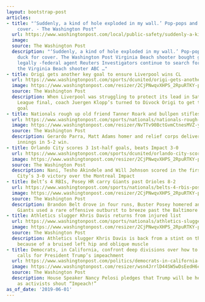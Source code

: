 ```yaml
---
layout: bootstrap-post
articles:
- title: "‘Suddenly, a kind of hole exploded in my wall.’ Pop-pops and then duck for
    cover. - The Washington Post"
  url: https://www.washingtonpost.com/local/public-safety/suddenly-a-kind-of-hole-exploded-in-my-wall-pop-pops-and-then-duck-for-cover/2019/06/01/b5040616-8474-11e9-bce7-40b4105f7ca0_story.html
  image: 
  source: The Washington Post
  description: "‘Suddenly, a kind of hole exploded in my wall.’ Pop-pops and then
    duck for cover. The Washington Post Virginia Beach shooter bought guns he used
    legally -federal agent Reuters Investigators continue to search for what motivated
    the Virginia Beach shooter ABC …"
- title: Origi gets another key goal to ensure Liverpool wins CL
  url: https://www.washingtonpost.com/sports/dcunited/origi-gets-another-key-goal-to-ensure-liverpool-wins-cl/2019/06/01/bef6dcf4-84c7-11e9-b585-e36b16a531aa_story.html
  image: https://www.washingtonpost.com/resizer/2CjPNwqvXHPS_2RpuRTKY-p3eVo=/1484x0/www.washingtonpost.com/pb/resources/img/twp-social-share.png
  source: The Washington Post
  description: When Liverpool was struggling to protect its lead in Saturday’s Champions
    League final, coach Juergen Klopp’s turned to Divock Origi to get the decisive
    goal
- title: Nationals rough up old friend Tanner Roark and bullpen stifles Reds
  url: https://www.washingtonpost.com/sports/nationals/nationals-rough-up-old-friend-tanner-roark-and-bullpen-stifles-reds/2019/06/01/4828b228-84a9-11e9-933d-7501070ee669_story.html
  image: https://www.washingtonpost.com/resizer/NvTTv90BctGvmCtnesMVZ-y3dHY=/1484x0/arc-anglerfish-washpost-prod-washpost.s3.amazonaws.com/public/XNJHAGUEYUI6TEZ5OUAQODXGNE.jpg
  source: The Washington Post
  description: Gerardo Parra, Matt Adams homer and relief corps delivers five scoreless
    innings in 5-2 win.
- title: Orlando City scores 3 1st-half goals, beats Impact 3-0
  url: https://www.washingtonpost.com/sports/dcunited/orlando-city-scores-3-1st-half-goals-beats-impact-3-0/2019/06/01/90505fea-84c4-11e9-b585-e36b16a531aa_story.html
  image: https://www.washingtonpost.com/resizer/2CjPNwqvXHPS_2RpuRTKY-p3eVo=/1484x0/www.washingtonpost.com/pb/resources/img/twp-social-share.png
  source: The Washington Post
  description: Nani, Tesho Akindele and Will Johnson scored in the first half in Orlando
    City’s 3-0 victory over the Montreal Impact
- title: Belt’s 4 RBIs, Posey HR carry Giants past Orioles 8-2
  url: https://www.washingtonpost.com/sports/nationals/belts-4-rbis-posey-hr-carry-giants-past-orioles-8-2/2019/06/01/07652bae-84c2-11e9-b585-e36b16a531aa_story.html
  image: https://www.washingtonpost.com/resizer/2CjPNwqvXHPS_2RpuRTKY-p3eVo=/1484x0/www.washingtonpost.com/pb/resources/img/twp-social-share.png
  source: The Washington Post
  description: Brandon Belt drove in four runs, Buster Posey homered and the San Francisco
    Giants used a rare offensive outburst to breeze past the Baltimore Orioles 8-2
- title: Athletics slugger Khris Davis returns from injured list
  url: https://www.washingtonpost.com/sports/nationals/athletics-slugger-khris-davis-returns-from-injured-list/2019/06/01/b6574c4c-84c1-11e9-b585-e36b16a531aa_story.html
  image: https://www.washingtonpost.com/resizer/2CjPNwqvXHPS_2RpuRTKY-p3eVo=/1484x0/www.washingtonpost.com/pb/resources/img/twp-social-share.png
  source: The Washington Post
  description: Athletics slugger Khris Davis is back from a stint on the injured list
    because of a bruised left hip and oblique muscle
- title: Democrats, in California, confront deep divisions over how to handle increasing
    calls for President Trump’s impeachment
  url: https://www.washingtonpost.com/politics/democrats-in-california-confront-deep-divisions-over-how-to-handle-increasing-calls-for-president-trumps-impeachment/2019/06/01/bbb034ce-83d6-11e9-bce7-40b4105f7ca0_story.html
  image: https://www.washingtonpost.com/resizer/wsn4JrrlD44SW5wDsEedH6c_vi4=/1484x0/arc-anglerfish-washpost-prod-washpost.s3.amazonaws.com/public/J2A73JEEUUI6TNMF4NVRNJJRVI.jpg
  source: The Washington Post
  description: House Speaker Nancy Pelosi pledges that Trump will be held accountable,
    as activists shout “Impeach!”
as_of_date: '2019-06-01'
---
```


